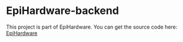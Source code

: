 # EpiHardware-backend

This project is part of EpiHardware. You can get the source code
here: [EpiHardware](https://github.com/EpiHardware/EpiHardware)